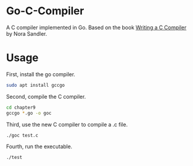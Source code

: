 # Go-C-Compiler
A C compiler implemented in Go. Based on the book [Writing a C Compiler](https://nostarch.com/writing-c-compiler) by Nora Sandler.

# Usage
First, install the go compiler.
```bash
sudo apt install gccgo
```
Second, compile the C compiler.
```bash
cd chapter9
gccgo *.go -o goc
```
Third, use the new C compiler to compile a .c file.
```
./goc test.c
```
Fourth, run the executable.
```bash
./test
```
